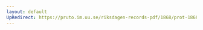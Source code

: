 ```yaml
---
layout: default
UpRedirect: https://pruto.im.uu.se/riksdagen-records-pdf/1868/prot-1868--fk--427/prot-1868--fk--427_003.pdf
---
```

